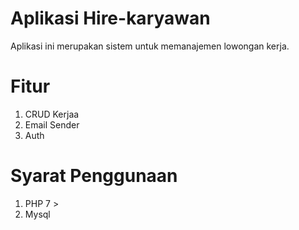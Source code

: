 # Aplikasi Hire-karyawan
Aplikasi ini merupakan sistem untuk memanajemen lowongan kerja.

# Fitur
1. CRUD Kerjaa
2. Email Sender
3. Auth

# Syarat Penggunaan
1. PHP 7 >
2. Mysql
